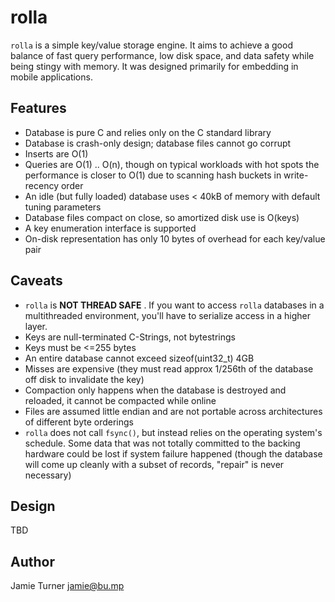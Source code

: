 rolla
===

`rolla` is a simple key/value storage engine.  It aims to achieve a good balance
of fast query performance, low disk space, and data safety while being stingy
with memory.  It was designed primarily for embedding in mobile applications.

Features
--------

 * Database is pure C and relies only on the C standard library
 * Database is crash-only design; database files cannot go corrupt
 * Inserts are O(1)
 * Queries are O(1) .. O(n), though on typical workloads with hot
   spots the performance is closer to O(1) due to scanning hash buckets
   in write-recency order
 * An idle (but fully loaded) database uses < 40kB of memory with
   default tuning parameters
 * Database files compact on close, so amortized disk use is O(keys)
 * A key enumeration interface is supported
 * On-disk representation has only 10 bytes of overhead for each
   key/value pair

Caveats
-------

 * `rolla` is **NOT THREAD SAFE** .  If you want to access `rolla`
   databases in a multithreaded environment, you'll have to serialize
   access in a higher layer.
 * Keys are null-terminated C-Strings, not bytestrings
 * Keys must be <=255 bytes
 * An entire database cannot exceed sizeof(uint32_t) 4GB
 * Misses are expensive (they must read approx 1/256th of the database
   off disk to invalidate the key)
 * Compaction only happens when the database is destroyed and reloaded,
   it cannot be compacted while online
 * Files are assumed little endian and are not portable across
   architectures of different byte orderings
 * `rolla` does not call `fsync()`, but instead relies on the operating
   system's schedule.  Some data that was not totally committed to
   the backing hardware could be lost if system failure happened
   (though the database will come up cleanly with a subset of
   records, "repair" is never necessary)

Design
------

TBD

Author
------

Jamie Turner <jamie@bu.mp>
